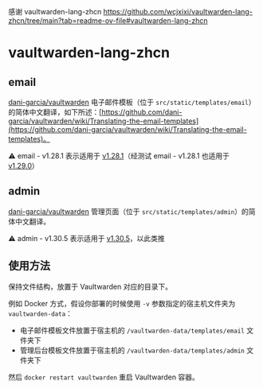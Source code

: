 感谢 vaultwarden-lang-zhcn
https://github.com/wcjxixi/vaultwarden-lang-zhcn/tree/main?tab=readme-ov-file#vaultwarden-lang-zhcn
# vaultwarden-lang-zhcn

## email
[dani-garcia/vaultwarden](https://github.com/dani-garcia/vaultwarden) 电子邮件模板（位于 `src/static/templates/email`）的简体中文翻译，如下所述：[https://github.com/dani-garcia/vaultwarden/wiki/Translating-the-email-templates](https://github.com/dani-garcia/vaultwarden/wiki/Translating-the-email-templates)。

⚠️ email - v1.28.1 表示适用于 [v1.28.1](https://github.com/dani-garcia/vaultwarden/releases/tag/1.28.1)（经测试 email - v1.28.1 也适用于 [v1.29.0](https://github.com/dani-garcia/vaultwarden/releases/tag/1.29.0)）

## admin
[dani-garcia/vaultwarden](https://github.com/dani-garcia/vaultwarden) 管理页面（位于 `src/static/templates/admin`）的简体中文翻译。

⚠️ admin - v1.30.5 表示适用于 [v1.30.5](https://github.com/dani-garcia/vaultwarden/releases/tag/1.30.5)，以此类推

## 使用方法
保持文件结构，放置于 Vaultwarden 对应的目录下。

例如 Docker 方式，假设你部署的时候使用 `-v` 参数指定的宿主机文件夹为 `vaultwarden-data`：

+ 电子邮件模板文件放置于宿主机的 `/vaultwarden-data/templates/email` 文件夹下
+ 管理后台模板文件放置于宿主机的 `/vaultwarden-data/templates/admin` 文件夹下

然后 `docker restart vaultwarden` 重启 Vaultwarden 容器。
